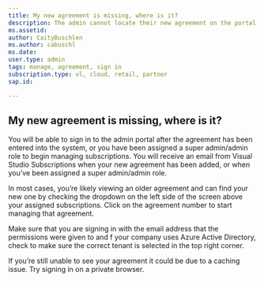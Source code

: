 ```yaml
---
title: My new agreement is missing, where is it?
description: The admin cannot locate their new agreement on the portal
ms.assetid:  
author: CaityBuschlen 
ms.author: cabuschl 
ms.date:  
user.type: admin 
tags: manage, agreement, sign in 
subscription.type: vl, cloud, retail, partner 
sap.id: 

---
```


## My new agreement is missing, where is it?
You will be able to sign in to the admin portal after the agreement has been entered into the system, or you have been assigned a super admin/admin role to begin managing subscriptions. You will receive an email from Visual Studio Subscriptions when your new agreement has been added, or when you’ve been assigned a super admin/admin role.

In most cases, you’re likely viewing an older agreement and can find your new one by checking the dropdown on the left side of the screen above your assigned subscriptions. Click on the agreement number to start managing that agreement.

Make sure that you are signing in with the email address that the permissions were given to and f your company uses Azure Active Directory, check to make sure the correct tenant is selected in the top right corner. 

If you’re still unable to see your agreement it could be due to a caching issue. Try signing in on a private browser.
